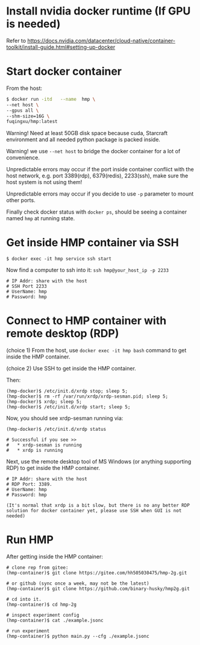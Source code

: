 <style>
img{
    width: 30%;
    /* padding-left = (100% - width) / 2 */
    padding-left: 35%;
}
</style>
# Install nvidia docker runtime (If GPU is needed)
Refer to https://docs.nvidia.com/datacenter/cloud-native/container-toolkit/install-guide.html#setting-up-docker

# Start docker container
From the host:
```bash
$ docker run -itd   --name  hmp \
--net host \
--gpus all \
--shm-size=16G \
fuqingxu/hmp:latest
```
Warning! Need at least 50GB disk space because cuda, Starcraft environment and all needed python package is packed inside.

Warning! we use ```--net host``` to bridge the docker container for a lot of convenience.

Unpredictable errors may occur if the port inside container conflict with the host network, e.g. port 3389(rdp), 6379(redis), 2233(ssh), make sure the host system is not using them!

Unpredictable errors may occur if you decide to use ```-p``` parameter to mount other ports.

Finally check docker status with ```docker ps```, should be seeing a container named ```hmp``` at running state.

# Get inside HMP container via SSH
```
$ docker exec -it hmp service ssh start
```

Now find a computer to ssh into it: ```ssh hmp@your_host_ip -p 2233```
```
# IP Addr: share with the host
# SSH Port 2233
# UserName: hmp
# Password: hmp
```




# Connect to HMP container with remote desktop (RDP)
(choice 1) From the host, use ``` docker exec -it hmp bash ``` command to get inside the HMP container.

(choice 2) Use SSH to get inside the HMP container.

Then:
```
(hmp-docker)$ /etc/init.d/xrdp stop; sleep 5;
(hmp-docker)$ rm -rf /var/run/xrdp/xrdp-sesman.pid; sleep 5;
(hmp-docker)$ xrdp; sleep 5;
(hmp-docker)$ /etc/init.d/xrdp start; sleep 5;
```
Now, you should see xrdp-sesman running via:
```
(hmp-docker)$ /etc/init.d/xrdp status

# Successful if you see >>
#   * xrdp-sesman is running
#   * xrdp is running
```

Next, use the remote desktop tool of MS Windows (or anything supporting RDP) to get inside the HMP container.
<!-- ![](2021-12-16-12-07-50.png) -->
```
# IP Addr: share with the host
# RDP Port: 3389.
# UserName: hmp
# Password: hmp

(It's normal that xrdp is a bit slow, but there is no any better RDP solution for docker container yet, please use SSH when GUI is not needed)
```

# Run HMP
After getting inside the HMP container:

```
# clone rep from gitee:
(hmp-container)$ git clone https://gitee.com/hh505030475/hmp-2g.git

# or github (sync once a week, may not be the latest)
(hmp-container)$ git clone https://github.com/binary-husky/hmp2g.git

# cd into it.
(hmp-container)$ cd hmp-2g

# inspect experiment config
(hmp-container)$ cat ./example.jsonc

# run experiment 
(hmp-container)$ python main.py --cfg ./example.jsonc
```
<!-- ```
git clone git@gitee.com:hh505030475/hmp-2g.git
``` -->

